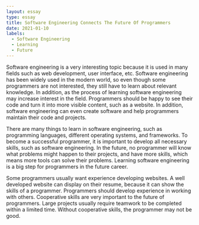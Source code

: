 ```yaml
---
layout: essay
type: essay
title: Software Engineering Connects The Future Of Programmers
date: 2021-01-10
labels:
  - Software Engineering
  - Learning
  - Future
---
```


Software engineering is a very interesting topic because it is used in many fields such as web development, user interface, etc. Software engineering has been widely used in the modern world, so even though some programmers are not interested, they still have to learn about relevant knowledge. In addition, as the process of learning software engineering may increase interest in the field. Programmers should be happy to see their code and turn it into more visible content, such as a website. In addition, software engineering can even create software and help programmers maintain their code and projects.

There are many things to learn in software engineering, such as programming languages, different operating systems, and frameworks. To become a successful programmer, it is important to develop all necessary skills, such as software engineering. In the future, no programmer will know what problems might happen to their projects, and have more skills, which means more tools can solve their problems. Learning software engineering is a big step for programmers in the future career.

Some programmers usually want experience developing websites. A well developed website can display on their resume, because it can show the skills of a programmer. Programmers should develop experience in working with others. Cooperative skills are very important to the future of programmers. Large projects usually require teamwork to be completed within a limited time. Without cooperative skills, the programmer may not be good.
